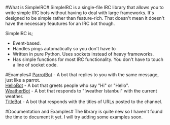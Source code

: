 #What is SimpleIRC#
SimpleIRC is a single-file IRC library that allows you to write simple IRC bots without having to deal with large frameworks. It's designed to be simple rather than feature-rich. That doesn't mean it doesn't have the necessary feautures for an IRC bot though.

SimpleIRC is;

* Event-based.
* Handles pings automatically so you don't have to
* Written in pure Python. Uses sockets instead of heavy frameworks.
* Has simple functions for most IRC functionality. You don't have to touch a line of socket code.

#Examples#
[ParrotBot](examples/parrotbot.py) - A bot that replies to you with the same message, just like a parrot.  
[HelloBot](examples/hellobot.py) - A bot that greets people who say "Hi" or "Hello".  
[WeatherBot](examples/weatherbot.py) - A bot that responds to "!weather Istanbul" with the current weather.  
[TitleBot](examples/titlebot.py) - A bot that responds with the titles of URLs posted to the channel.

#Documentation and Examples#
The library is quite new so I haven't found the time to document it yet. I will try adding some examples soon.
